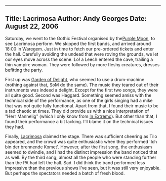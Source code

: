 -----
Title:  Lacrimosa
Author: Andy Georges
Date: August 22, 2006
----







Saturday, we went to the Gothic Festival organised by the[Purple
Moon](http://www.purplemoon.be/), to see Lacrimosa perform. We skipped
the first bands, and arrived around 18:00 in Waregem. Just in time to
fetch our pre-ordered tickets and enter the hall. Carefully avoiding the
undead that were roving the grounds, we let our eyes move across the
scene. Lo! a Leech entered the cave, trailing a thin vampire woman. They
were followed by more fleshy creatures, dresses befitting the party.


First up was [Garden of Delight](http://www.garden-of-delight.2xs.de/),
who seemed to use a drum-machine (nothing against that, SoM do the
same). The music they teared out of their instruments was indeed a
delight. Except for the first two songs, they were all quite good.
Second was Haggard. Something seemed amiss with the technical side of
the performance, as one of the girls singing had a mike that was not
quite fully functional. Apart from that, I found their music to be a tad
chaotic at times. They did provide us with a nice interpretation of
"Herr Mannelig" (which I only know from [In
Extremo](http://www.inextremo.de/home.php3?IE=1)). But other than that,
I found their performance a bit lacking. I'll blame it on the technical
issues they had.


Finally, [Lacrimosa](http://www.lacrimosa.com/e/index.htm) claimed the
stage. There was sufficient cheering as Tilo appeared, and the crowd was
quite enthusiastic when they performed 'Ich bin der brennende Komet'.
However, after the first song, the enthusiasm seemed to dwindle, and I
had the distinct impression the band noticed that as well. By the third
song, almost all the people who were standing further than the PA had
left the hall. Sad. I did think the band performed less impressive than
the previous shows I've seen, but it was still very enjoyable. But
perhaps the spectators needed a batch of fresh blood.




